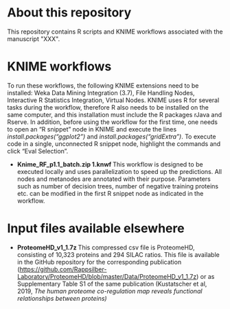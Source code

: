 # About this repository
This repository contains R scripts and KNIME workflows associated with the manuscript "XXX".



# KNIME workflows
To run these workflows, the following KNIME extensions need to be installed: Weka Data Mining Integration (3.7), File Handling Nodes, Interactive R Statistics Integration, Virtual Nodes. KNIME uses R for several tasks during the workflow, therefore R also needs to be installed on the same computer, and this installation must include the R packages rJava and Rserve. In addition, before using the workflow for the first time, one needs to open an “R snippet” node in KNIME and execute the lines <i>install.packages(“ggplot2”)</i> and <i>install.packages(“gridExtra”)</i>. To execute code in a single, unconnected R snippet node, highlight the commands and click “Eval Selection”. 

- <b> Knime_RF_p1.1_batch.zip 1.knwf </b> This workflow is designed to be executed locally and uses parallelization to speed up the predictions. All nodes and metanodes are annotated with their purpose. Parameters such as number of decision trees, number of negative training proteins etc. can be modified in the first R snippet node as indicated in the workflow.


# Input files available elsewhere
- <b> ProteomeHD_v1_1.7z </b> This compressed csv file is ProteomeHD, consisting of 10,323 proteins and 294 SILAC ratios. This file is available in the GitHub repository for the corresponding publication (https://github.com/Rappsilber-Laboratory/ProteomeHD/blob/master/Data/ProteomeHD_v1_1.7z) or as Supplementary Table S1 of the same publication (Kustatscher et al, 2019, <i>The human proteome co-regulation map reveals functional relationships between proteins<i/>)
